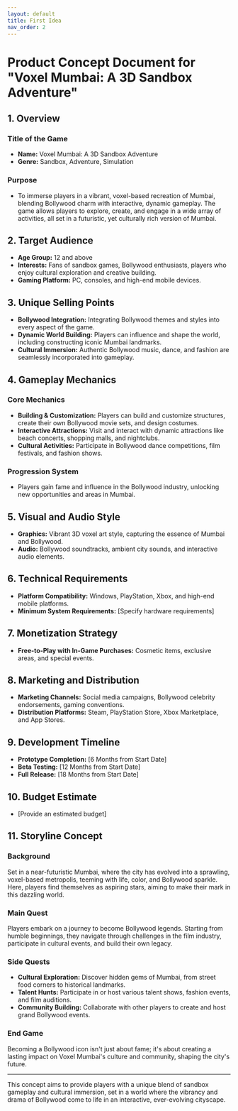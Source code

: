 ```yaml
---
layout: default
title: First Idea
nav_order: 2
---
```



# Product Concept Document for "Voxel Mumbai: A 3D Sandbox Adventure"

## 1. Overview

### Title of the Game
- **Name:** Voxel Mumbai: A 3D Sandbox Adventure
- **Genre:** Sandbox, Adventure, Simulation

### Purpose
- To immerse players in a vibrant, voxel-based recreation of Mumbai, blending Bollywood charm with interactive, dynamic gameplay. The game allows players to explore, create, and engage in a wide array of activities, all set in a futuristic, yet culturally rich version of Mumbai.

## 2. Target Audience
- **Age Group:** 12 and above
- **Interests:** Fans of sandbox games, Bollywood enthusiasts, players who enjoy cultural exploration and creative building.
- **Gaming Platform:** PC, consoles, and high-end mobile devices.

## 3. Unique Selling Points
- **Bollywood Integration:** Integrating Bollywood themes and styles into every aspect of the game.
- **Dynamic World Building:** Players can influence and shape the world, including constructing iconic Mumbai landmarks.
- **Cultural Immersion:** Authentic Bollywood music, dance, and fashion are seamlessly incorporated into gameplay.

## 4. Gameplay Mechanics

### Core Mechanics
- **Building & Customization:** Players can build and customize structures, create their own Bollywood movie sets, and design costumes.
- **Interactive Attractions:** Visit and interact with dynamic attractions like beach concerts, shopping malls, and nightclubs.
- **Cultural Activities:** Participate in Bollywood dance competitions, film festivals, and fashion shows.

### Progression System
- Players gain fame and influence in the Bollywood industry, unlocking new opportunities and areas in Mumbai.

## 5. Visual and Audio Style
- **Graphics:** Vibrant 3D voxel art style, capturing the essence of Mumbai and Bollywood.
- **Audio:** Bollywood soundtracks, ambient city sounds, and interactive audio elements.

## 6. Technical Requirements
- **Platform Compatibility:** Windows, PlayStation, Xbox, and high-end mobile platforms.
- **Minimum System Requirements:** [Specify hardware requirements]

## 7. Monetization Strategy
- **Free-to-Play with In-Game Purchases:** Cosmetic items, exclusive areas, and special events.

## 8. Marketing and Distribution
- **Marketing Channels:** Social media campaigns, Bollywood celebrity endorsements, gaming conventions.
- **Distribution Platforms:** Steam, PlayStation Store, Xbox Marketplace, and App Stores.

## 9. Development Timeline
- **Prototype Completion:** [6 Months from Start Date]
- **Beta Testing:** [12 Months from Start Date]
- **Full Release:** [18 Months from Start Date]

## 10. Budget Estimate
- [Provide an estimated budget]

## 11. Storyline Concept

### Background
Set in a near-futuristic Mumbai, where the city has evolved into a sprawling, voxel-based metropolis, teeming with life, color, and Bollywood sparkle. Here, players find themselves as aspiring stars, aiming to make their mark in this dazzling world.

### Main Quest
Players embark on a journey to become Bollywood legends. Starting from humble beginnings, they navigate through challenges in the film industry, participate in cultural events, and build their own legacy.

### Side Quests
- **Cultural Exploration:** Discover hidden gems of Mumbai, from street food corners to historical landmarks.
- **Talent Hunts:** Participate in or host various talent shows, fashion events, and film auditions.
- **Community Building:** Collaborate with other players to create and host grand Bollywood events.

### End Game
Becoming a Bollywood icon isn't just about fame; it's about creating a lasting impact on Voxel Mumbai's culture and community, shaping the city's future.

---

This concept aims to provide players with a unique blend of sandbox gameplay and cultural immersion, set in a world where the vibrancy and drama of Bollywood come to life in an interactive, ever-evolving cityscape.
